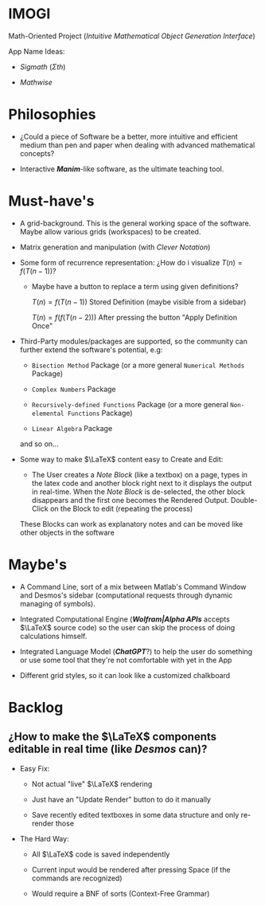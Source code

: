 # IMOGI
Math-Oriented Project ($Intuitive\ Mathematical\ Object\ Generation\ Interface$)

App Name Ideas:

- $Sigmath \ (\Sigma  th)$

- $Mathwise$


# Philosophies

- ¿Could a piece of Software be a better, more intuitive and efficient medium than pen and paper when dealing with advanced mathematical concepts?

- Interactive ***Manim***-like software, as the ultimate teaching tool.


# Must-have's

- A grid-background. This is the general working space of the software. Maybe allow various grids (workspaces) to be created.

- Matrix generation and manipulation (with *Clever Notation*)

- Some form of recurrence representation: ¿How do i visualize $T(n) = f(T(n-1))$?

	- Maybe have a button to replace a term using given definitions?

		$T(n) = f(T(n-1))$ Stored Definition (maybe visible from a sidebar)

		$T(n) = f(f(T(n-2)))$ After pressing the button "Apply Definition Once"

- Third-Party modules/packages are supported, so the community can further extend the software's potential, e.g:

  - ```Bisection Method``` Package (or a more general ```Numerical Methods``` Package)

  - ```Complex Numbers``` Package

  - ```Recursively-defined Functions``` Package (or a more general ```Non-elemental Functions``` Package)

  - ```Linear Algebra``` Package

  and so on...

- Some way to make $\LaTeX$ content easy to Create and Edit:
  - The User creates a *Note Block* (like a textbox) on a page, types in the latex code and another block right next to it displays the output in real-time. When the *Note Block* is de-selected, the other block disappears and the first one becomes the Rendered Output. Double-Click on the Block to edit (repeating the process)

  These Blocks can work as explanatory notes and can be moved like other objects in the software


# Maybe's

- A Command Line, sort of a mix between Matlab's Command Window and Desmos's sidebar (computational requests through dynamic managing of symbols).

- Integrated Computational Engine (***Wolfram|Alpha APIs*** accepts $\LaTeX$ source code) so the user can skip the process of doing calculations himself.

- Integrated Language Model (***ChatGPT***?) to help the user do something or use some tool that they're not comfortable with yet in the App

- Different grid styles, so it can look like a customized chalkboard


# Backlog

## ¿How to make the $\LaTeX$ components editable in real time (like ***Desmos*** can)?

- Easy Fix:

	- Not actual "live" $\LaTeX$ rendering

	- Just have an "Update Render" button to do it manually

	- Save recently edited textboxes in some data structure and only re-render those

- The Hard Way:

	- All $\LaTeX$ code is saved independently

	- Current input would be rendered after pressing Space (if the commands are recognized)

	- Would require a BNF of sorts (Context-Free Grammar)
